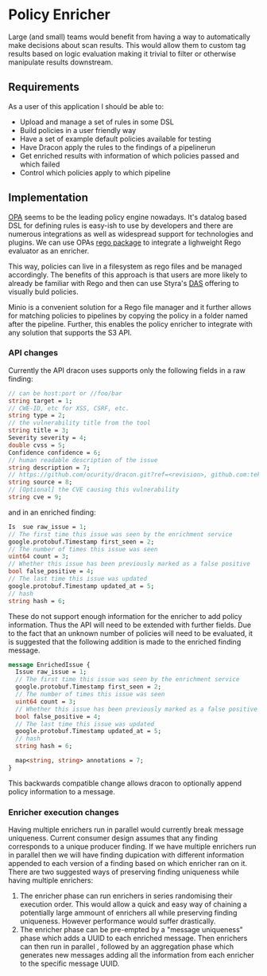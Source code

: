 # Policy Enricher

Large (and small) teams would benefit from having a way to automatically make
decisions about scan results.
This would allow them to custom tag results based on logic evaluation making it
trivial to filter or otherwise manipulate results downstream.

## Requirements

As a user of this application I should be able to:

* Upload and manage a set of rules in some DSL
* Build policies in a user friendly way
* Have a set of example default policies available for testing
* Have Dracon apply the rules to the findings of a pipelinerun
* Get enriched results with information of which policies passed and which
  failed
* Control which policies apply to which pipeline

## Implementation

[OPA](https://www.openpolicyagent.org/) seems to be the leading policy engine
nowadays. It's datalog based DSL for defining rules is easy-ish to use by
developers and there are numerous integrations as well as widespread support
for technologies and plugins. We can use OPAs
[rego package](https://pkg.go.dev/github.com/open-policy-agent/opa/rego) to
integrate a lighweight Rego evaluator as an enricher.

This way, policies can live in a filesystem as rego files and be managed
accordingly. The benefits of this approach is that users are more likely to
already be familiar with Rego and then can use Styra's
[DAS](https://www.styra.com/press/styra-introduces-rego-policy-builder/)
offering to visually buld policies.

Minio is a convenient solution for a Rego file manager and it further allows for
matching policies to pipelines by copying the policy in a folder named after
the pipeline. Further, this enables the policy enricher to integrate with any
solution that supports the S3 API.

### API changes

Currently the API dracon uses supports only the following fields in a raw
finding:

```proto
// can be host:port or //foo/bar
string target = 1; 
// CWE-ID, etc for XSS, CSRF, etc.
string type = 2; 
// the vulnerability title from the tool
string title = 3; 
Severity severity = 4;
double cvss = 5;
Confidence confidence = 6;
// human readable description of the issue
string description = 7; 
// https://github.com/ocurity/dracon.git?ref=<revision>, github.com:tektoncd/pipeline.git?ref=<revision>, local?ref=local
string source = 8; 
// [Optional] the CVE causing this vulnerability
string cve = 9; 
```

and in an enriched finding:

```proto
Is  sue raw_issue = 1;
// The first time this issue was seen by the enrichment service
google.protobuf.Timestamp first_seen = 2;
// The number of times this issue was seen
uint64 count = 3;
// Whether this issue has been previously marked as a false positive
bool false_positive = 4;
// The last time this issue was updated
google.protobuf.Timestamp updated_at = 5;
// hash
string hash = 6;
```

These do not support enough information for the enricher to add policy
information.
Thus the API will need to be extended with further fields. Due to the fact that
an unknown number of policies will need to be evaluated, it is suggested that
the following addition is made to the enriched finding message.

```proto
message EnrichedIssue {
  Issue raw_issue = 1;
  // The first time this issue was seen by the enrichment service
  google.protobuf.Timestamp first_seen = 2;
  // The number of times this issue was seen
  uint64 count = 3;
  // Whether this issue has been previously marked as a false positive
  bool false_positive = 4;
  // The last time this issue was updated
  google.protobuf.Timestamp updated_at = 5;
  // hash
  string hash = 6;

  map<string, string> annotations = 7;
}
```

This backwards compatible change allows dracon to optionally append policy
information to a message.

### Enricher execution changes

Having multiple enrichers run in parallel would currently break message
uniqueness. Current consumer design assumes that any finding corresponds to a
unique producer finding. If we have multiple enrichers run in parallel then we
will have finding dupication with different information appended to each
version of a finding based on which enricher ran on it. There are two suggested
ways of preserving finding uniqueness while having
multiple enrichers:

1. The enricher phase can run enrichers in series randomising their execution
   order. This would allow a quick and easy way of chaining a potentially large
   ammount of enrichers all while preserving finding uniqueness. However
   performance would suffer drastically.
2. The enricher phase can be pre-empted by a "message uniqueness" phase which
   adds a UUID to each enriched message. Then enrichers can then run in parallel
   , followed by an aggregation phase which generates new messages adding all
   the information from each enricher to the specific message UUID.
